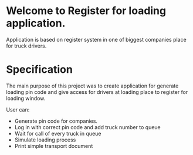 # Welcome to Register for loading application.
Application is based on register system in one of biggest companies place for truck drivers.

# Specification
The main purpose of this project was to create application for generate loading pin code and give access for drivers at loading place to register for loading window.

User can:
- Generate pin code for companies.
- Log in with correct pin code and add truck number to queue
- Wait for call of every truck in queue
- Simulate loading process 
- Print simple transport document
